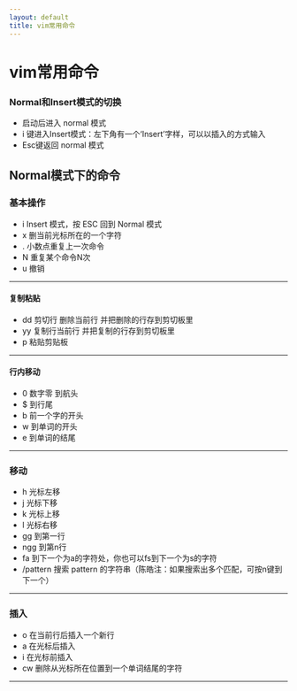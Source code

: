 ```yaml
---
layout: default
title: vim常用命令
---
```

# vim常用命令

### Normal和Insert模式的切换
- 启动后进入 normal 模式
- i 键进入Insert模式：左下角有一个‘Insert’字样，可以以插入的方式输入
- Esc键返回 normal 模式

## Normal模式下的命令

### 基本操作
- i  Insert 模式，按 ESC 回到 Normal 模式
- x  删当前光标所在的一个字符
- . 小数点重复上一次命令
- N <command> 重复某个命令N次
- u 撤销

---
#### 复制粘贴
- dd 剪切行 删除当前行 并把删除的行存到剪切板里
- yy 复制行当前行 并把复制的行存到剪切板里
- p  粘贴剪贴板
---
#### 行内移动
- 0 数字零 到航头
- $ 到行尾
- b 前一个字的开头
- w 到单词的开头
- e 到单词的结尾
---
### 移动
- h 光标左移
- j 光标下移
- k 光标上移
- l 光标右移
- gg 到第一行
- ngg 到第n行
- fa 到下一个为a的字符处，你也可以fs到下一个为s的字符
- /pattern  搜索 pattern 的字符串（陈皓注：如果搜索出多个匹配，可按n键到下一个）
---
### 插入
- o 在当前行后插入一个新行
- a 在光标后插入
- i 在光标前插入
- cw 删除从光标所在位置到一个单词结尾的字符
---
